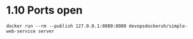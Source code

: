 # 1.10 Ports open

```
docker run --rm --publish 127.0.0.1:8080:8080 devopsdockeruh/simple-web-service server
```